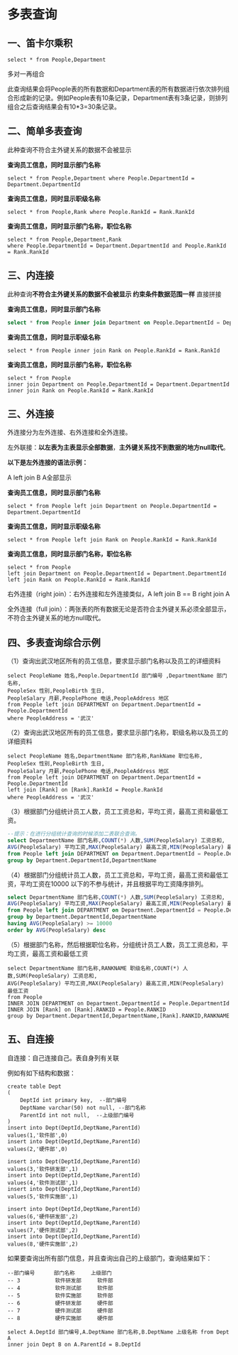# 多表查询

## 一、笛卡尔乘积

```
select * from People,Department
```

多对一再组合

此查询结果会将People表的所有数据和Department表的所有数据进行依次排列组合形成新的记录。例如People表有10条记录，Department表有3条记录，则排列组合之后查询结果会有10*3=30条记录。

## 二、简单多表查询

此种查询不符合主外键关系的数据不会被显示

**查询员工信息，同时显示部门名称**

```
select * from People,Department where People.DepartmentId = Department.DepartmentId 
```

**查询员工信息，同时显示职级名称**

```
select * from People,Rank where People.RankId = Rank.RankId
```

**查询员工信息，同时显示部门名称，职位名称**

```
select * from People,Department,Rank
where People.DepartmentId = Department.DepartmentId and People.RankId = Rank.RankId
```

## 三、内连接

此种查询**不符合主外键关系的数据不会被显示  约束条件数据范围一样**  直接拼接

**查询员工信息，同时显示部门名称**

```sql
select * from People inner join Department on People.DepartmentId = Department.DepartmentId -- people外键 Department主键
```

**查询员工信息，同时显示职级名称**

```
select * from People inner join Rank on People.RankId = Rank.RankId
```

**查询员工信息，同时显示部门名称，职位名称**

```
select * from People 
inner join Department on People.DepartmentId = Department.DepartmentId 
inner join Rank on People.RankId = Rank.RankId
```

## 三、外连接

外连接分为左外连接、右外连接和全外连接。

左外联接：**以左表为主表显示全部数据**，**主外键关系找不到数据的地方null取代**。

**以下是左外连接的语法示例：**

A left join B  A全部显示

**查询员工信息，同时显示部门名称**

```
select * from People left join Department on People.DepartmentId = Department.DepartmentId 
```

**查询员工信息，同时显示职级名称**

```
select * from People left join Rank on People.RankId = Rank.RankId
```

**查询员工信息，同时显示部门名称，职位名称**

```
select * from People 
left join Department on People.DepartmentId = Department.DepartmentId 
left join Rank on People.RankId = Rank.RankId
```

右外连接（right join）：右外连接和左外连接类似，A left join B  ==  B right join A

全外连接（full join）：两张表的所有数据无论是否符合主外键关系必须全部显示，不符合主外键关系的地方null取代。

## 四、多表查询综合示例

（1）查询出武汉地区所有的员工信息，要求显示部门名称以及员工的详细资料

```
select PeopleName 姓名,People.DepartmentId 部门编号 ,DepartmentName 部门名称,
PeopleSex 性别,PeopleBirth 生日,
PeopleSalary 月薪,PeoplePhone 电话,PeopleAddress 地区
from People left join DEPARTMENT on Department.DepartmentId = People.DepartmentId
where PeopleAddress = '武汉'
```

（2）查询出武汉地区所有的员工信息，要求显示部门名称，职级名称以及员工的详细资料

```
select PeopleName 姓名,DepartmentName 部门名称,RankName 职位名称,
PeopleSex 性别,PeopleBirth 生日,
PeopleSalary 月薪,PeoplePhone 电话,PeopleAddress 地区
from People left join DEPARTMENT on Department.DepartmentId = People.DepartmentId
left join [Rank] on [Rank].RankId = People.RankId
where PeopleAddress = '武汉'
```

（3）根据部门分组统计员工人数，员工工资总和，平均工资，最高工资和最低工资。

```sql
--提示：在进行分组统计查询的时候添加二表联合查询。
select DepartmentName 部门名称,COUNT(*) 人数,SUM(PeopleSalary) 工资总和,
AVG(PeopleSalary) 平均工资,MAX(PeopleSalary) 最高工资,MIN(PeopleSalary) 最低工资 
from People left join DEPARTMENT on Department.DepartmentId = People.DepartmentId
group by Department.DepartmentId,DepartmentName
```

（4）根据部门分组统计员工人数，员工工资总和，平均工资，最高工资和最低工资，平均工资在10000 以下的不参与统计，并且根据平均工资降序排列。

```sql
select DepartmentName 部门名称,COUNT(*) 人数,SUM(PeopleSalary) 工资总和,
AVG(PeopleSalary) 平均工资,MAX(PeopleSalary) 最高工资,MIN(PeopleSalary) 最低工资 
from People left join DEPARTMENT on Department.DepartmentId = People.DepartmentId
group by Department.DepartmentId,DepartmentName
having AVG(PeopleSalary) >= 10000
order by AVG(PeopleSalary) desc
```

（5）根据部门名称，然后根据职位名称，分组统计员工人数，员工工资总和，平均工资，最高工资和最低工资

```
select DepartmentName 部门名称,RANKNAME 职级名称,COUNT(*) 人数,SUM(PeopleSalary) 工资总和,
AVG(PeopleSalary) 平均工资,MAX(PeopleSalary) 最高工资,MIN(PeopleSalary) 最低工资 
from People 
INNER JOIN DEPARTMENT on Department.DepartmentId = People.DepartmentId
INNER JOIN [Rank] on [Rank].RANKID = People.RANKID
group by Department.DepartmentId,DepartmentName,[Rank].RANKID,RANKNAME
```

## 五、自连接

自连接：自己连接自己。表自身列有关联

例如有如下结构和数据：

```
create table Dept
(
	DeptId int primary key,  --部门编号
	DeptName varchar(50) not null, --部门名称
	ParentId int not null,  --上级部门编号
)
insert into Dept(DeptId,DeptName,ParentId)
values(1,'软件部',0)
insert into Dept(DeptId,DeptName,ParentId)
values(2,'硬件部',0)

insert into Dept(DeptId,DeptName,ParentId)
values(3,'软件研发部',1)
insert into Dept(DeptId,DeptName,ParentId)
values(4,'软件测试部',1)
insert into Dept(DeptId,DeptName,ParentId)
values(5,'软件实施部',1)

insert into Dept(DeptId,DeptName,ParentId)
values(6,'硬件研发部',2)
insert into Dept(DeptId,DeptName,ParentId)
values(7,'硬件测试部',2)
insert into Dept(DeptId,DeptName,ParentId)
values(8,'硬件实施部',2)
```

如果要查询出所有部门信息，并且查询出自己的上级部门，查询结果如下：

```
--部门编号      部门名称     上级部门
-- 3           软件研发部     软件部
-- 4           软件测试部     软件部
-- 5           软件实施部     软件部
-- 6           硬件研发部     硬件部
-- 7           硬件测试部     硬件部
-- 8           硬件实施部     硬件部

select A.DeptId 部门编号,A.DeptName 部门名称,B.DeptName 上级名称 from Dept A 
inner join Dept B on A.ParentId = B.DeptId
```

